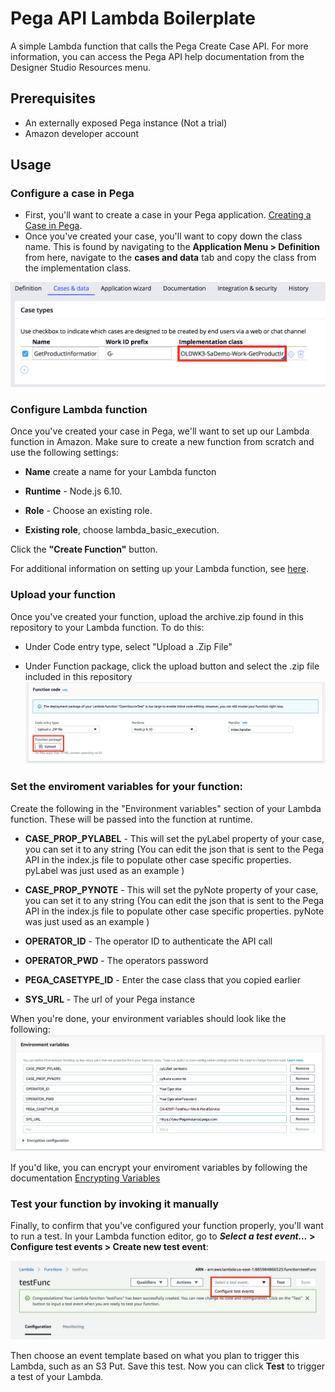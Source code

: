 # Pega API Lambda Boilerplate

A simple Lambda function that calls the Pega Create Case API. For more information, you can access the Pega API help documentation from the Designer Studio Resources menu.

## Prerequisites
- An externally exposed Pega instance (Not a trial)
- Amazon developer account

## Usage

### Configure a case in Pega
- First, you'll want to create a case in your Pega application. [Creating a Case in Pega](https://pdn.pega.com/creating-case "Creating a Case in Pega").
- Once you've created your case, you'll want to copy down the class name. This is found by navigating to the **Application Menu > Definition** from here, navigate to the **cases and data** tab and copy the class from the implementation class.

![ScreenShot](screenshots/implementation-class.png)

### Configure Lambda function
Once you've created your case in Pega, we'll want to set up our Lambda function in Amazon. Make sure to create a new function from scratch and use the following settings:

- **Name** create a name for your Lambda functon

- **Runtime** - Node.js 6.10.

- **Role**  - Choose an existing role.

- **Existing role**, choose lambda_basic_execution.

Click the **"Create Function"** button.

For additional information on setting up your Lambda function, see [here](https://docs.aws.amazon.com/lambda/latest/dg/get-started-create-function.html "here").

### Upload your function
Once you've created your function, upload the archive.zip found in this repository to your Lambda function. To do this:

- Under Code entry type, select "Upload a .Zip File"

- Under Function package, click the upload button and select the .zip file included in this repository
![ScreenShot](screenshots/upload-deployment-package.png)

### Set the enviroment variables for your function:
Create the following in the "Environment variables" section of your Lambda function. These will be passed into the function at runtime. 

- **CASE_PROP_PYLABEL** - This will set the pyLabel property of your case, you can set it to any string (You can edit the json that is sent to the Pega API in the index.js file to populate other case specific properties. pyLabel was just used as an example )

- **CASE_PROP_PYNOTE** - This will set the pyNote property of your case, you can set it to any string (You can edit the json that is sent to the Pega API in the index.js file to populate other case specific properties. pyNote was just used as an example )

- **OPERATOR_ID** - The operator ID to authenticate the API call

- **OPERATOR_PWD** - The operators password

- **PEGA_CASETYPE_ID** - Enter the case class that you copied earlier

- **SYS_URL** - The url of your Pega instance

When you're done, your environment variables should look like the following: 
![ScreenShot](screenshots/environment-variables.png)

If you'd like, you can encrypt your enviroment variables by following the documentation
[Encrypting Variables](https://docs.aws.amazon.com/lambda/latest/dg/env_variables.html#env_encrypt "Encrypting Variables")

### Test your function by invoking it manually
Finally, to confirm that you've configured your function properly, you'll want to run a test. In your Lambda function editor, go to **_Select a test event..._ > Configure test events > Create new test event**:

![ScreenShot](screenshots/test-event.png)

Then choose an event template based on what you plan to trigger this Lambda, such as an S3 Put. Save this test. Now you can click **Test** to trigger a test of your Lambda.
